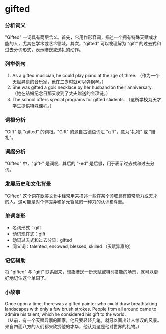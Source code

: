 # gifted

### 分析词义

  

"Gifted" 一词具有两层含义。首先，它用作形容词，描述一个拥有特殊天赋或才能的人，尤其在学术或艺术领域。其次，"gifted" 可以被理解为 “gift” 的过去式和过去分词形式，表示赠送或送礼的动作。

  

### 列举例句

  

1.  As a gifted musician, he could play piano at the age of three. （作为一个天赋异禀的音乐家，他在三岁时就可以弹钢琴。）
2.  She was gifted a gold necklace by her husband on their anniversary. （她在结婚纪念日那天收到了丈夫赠送的金项链。）
3.  The school offers special programs for gifted students. （这所学校为天才学生提供特殊课程。）

  

### 词根分析

  

"Gift" 是 "gifted" 的词根。"Gift" 的源自古德语词汇 "gift"，意为"礼物" 或 "赠礼"。

  

### 词缀分析

  

"Gifted" 中，"gift-" 是词根，其后的 "-ed" 是后缀，用于表示过去式和过去分词。

  

### 发展历史和文化背景

  

"Gifted" 这个词在欧美文化中经常用来描述一些在某个领域具有超常能力或天才的人。这可能是对个体差异和多元智慧的一种力的认识和尊重。

  

### 单词变形

  

*   名词形式：gift
*   动词现在式：gift
*   动词过去式和过去分词：gifted
*   同义词：talented, endowed, blessed, skilled （天赋异禀的）

  

### 记忆辅助

  

将 "gifted" 与 "gift" 联系起来，想象赠送一份天赋或特别技能的场景，就可以更好地记住这个单词了。

  

### 小故事

  

Once upon a time, there was a gifted painter who could draw breathtaking landscapes with only a few brush strokes. People from all around came to admire his talent, which he considered his gift to the world.  
（从前，有一个天赋异禀的画家，他只要轻轻几笔，就可以画出让人惊叹的风景。来自四面八方的人们都来欣赏他的才华，他认为这是他对世界的礼物。）
